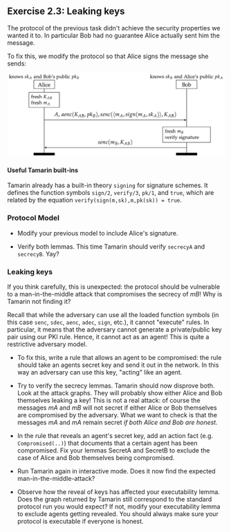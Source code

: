 ## Exercise 2.3: Leaking keys

The protocol of the previous task didn't achieve the security properties we wanted it to. In particular Bob had no guarantee Alice actually sent him the message. 

To fix this, we modify the protocol so that Alice signs the message she sends: 


![Protocol 3](./figures/ex3_fig.png)


#### Useful Tamarin built-ins

Tamarin already has a built-in theory `signing` for signature schemes. It defines the function symbols `sign/2`, `verify/3`, `pk/1`, and `true`, which are related by the equation `verify(sign(m,sk),m,pk(sk)) = true`. 

### Protocol Model

* Modify your previous model to include Alice's signature.  

* Verify both lemmas. This time Tamarin should verify `secrecyA` and `secrecyB`. Yay?

### Leaking keys

If you think carefully, this is unexpected: the protocol should be vulnerable to a man-in-the-middle attack that compromises the secrecy of _mB_!
Why is Tamarin not finding it?

Recall that while the adversary can use all the loaded function symbols (in this case `senc`, `sdec`, `aenc`, `adec`, `sign`, etc.), it cannot "execute" rules. 
In particular, it means that the adversary cannot generate a private/public key pair using our PKI rule. Hence, it cannot act as an agent!
This is quite a restrictive adversary model.

* To fix this, write a rule that allows an agent to be compromised: the rule should take an agents secret key and send it out in the network. In this way an adversary can use this key, "acting" like an agent. 

* Try to verify the secrecy lemmas. Tamarin should now disprove both. Look at the attack graphs. They will probably show either Alice and Bob themselves leaking a key! This is not a real attack: of course the messages _mA_ and _mB_ will not secret if either Alice or Bob themselves are compromised by the adversary. 
What we want to check is that the messages _mA_ and _mA_ remain secret _if both Alice and Bob are honest_. 

* In the rule that reveals an agent's secret key, add an action fact (e.g. `Compromised(..)`) that documents that a certain agent has been compromised. 
Fix your lemmas SecretA and SecretB to exclude the case of Alice and Bob themselves being compromised. 

* Run Tamarin again in interactive mode. Does it now find the expected man-in-the-middle-attack? 

* Observe how the reveal of keys has affected your executability lemma. Does the graph returned by Tamarin still correspond to the standard protocol run you would expect? If not, modify your executability lemma to exclude agents getting revealed. You should always make sure your protocol is executable if everyone is honest. 


